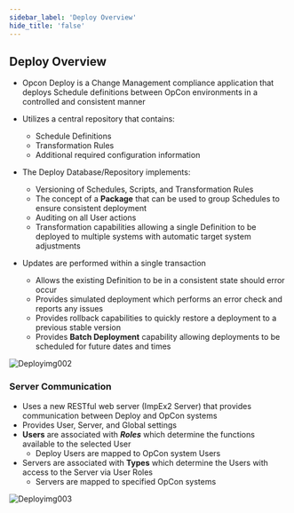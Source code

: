 ```yaml
---
sidebar_label: 'Deploy Overview'
hide_title: 'false'
---
```


## Deploy Overview

* Opcon Deploy is a Change Management compliance application that deploys Schedule definitions between OpCon environments in a controlled and consistent manner

* Utilizes a central repository that contains:
    - Schedule Definitions
    - Transformation Rules
    - Additional required configuration information

* The Deploy Database/Repository implements:
    - Versioning of Schedules, Scripts, and Transformation Rules
    - The concept of a **Package** that can be used to group Schedules to ensure consistent deployment
    - Auditing on all User actions
    - Transformation capabilities allowing a single Definition to be deployed to multiple systems with automatic target system adjustments

* Updates are performed within a single transaction 
    - Allows the existing Definition to be in a consistent state should error occur
    - Provides simulated deployment which performs an error check and reports any issues
    - Provides rollback capabilities to quickly restore a deployment to a previous stable version
    - Provides **Batch Deployment** capability allowing deployments to be scheduled for future dates and times

![Deployimg002](/imgdeploy/Deployimg002.png)

### Server Communication

* Uses a new RESTful web server (ImpEx2 Server) that provides communication between Deploy and OpCon systems
* Provides User, Server, and Global settings
* **Users** are associated with **_Roles_** which determine the functions available to the selected User 
    - Deploy Users are mapped to OpCon system Users
* Servers are associated with **Types** which determine the Users with access to the Server via User Roles
    - Servers are mapped to specified OpCon systems

![Deployimg003](/imgdeploy/Deployimg003.png)

